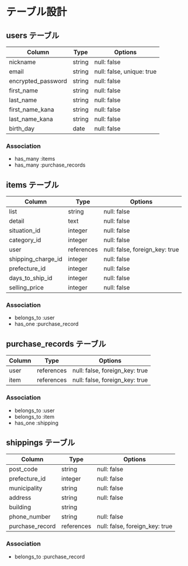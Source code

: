 # テーブル設計

## users テーブル

| Column             | Type   | Options     |
| ------------------ | ------ | ----------- |
| nickname           | string | null: false |
| email              | string | null: false, unique: true |
| encrypted_password | string | null: false |
| first_name         | string | null: false |
| last_name          | string | null: false |
| first_name_kana    | string | null: false |
| last_name_kana     | string | null: false |
| birth_day          | date   |  null: false |

### Association

- has_many :items
- has_many :purchase_records

## items テーブル

| Column              | Type        | Options                        |
| ----------          |  ---------- | -------------------------------|
| list                | string      | null: false                    |
| detail              | text        | null: false                    |
| situation_id        | integer     | null: false                    |
| category_id         | integer     | null: false                    |
| user                | references  | null: false, foreign_key: true |
| shipping_charge_id  | integer     | null: false                    |
| prefecture_id       | integer     | null: false                    |
| days_to_ship_id     | integer     | null: false                    | 
| selling_price       | integer     | null: false                    | 

### Association

- belongs_to :user
- has_one :purchase_record


## purchase_records テーブル

| Column       | Type       | Options                        |
| ------------ | ---------- | ------------------------------ |
| user         | references | null: false, foreign_key: true |
| item         | references | null: false, foreign_key: true |

### Association

- belongs_to :user
- belongs_to :item
- has_one :shipping


## shippings テーブル

| Column          | Type       | Options                        |
| ------------    | ---------- | ------------------------------ |
| post_code       | string     | null: false |
| prefecture_id   | integer    | null: false |
| municipality    | string     | null: false |
| address         | string     | null: false |
| building        | string     |             |
| phone_number    | string     | null: false |
| purchase_record | references | null: false, foreign_key: true |


### Association

- belongs_to :purchase_record